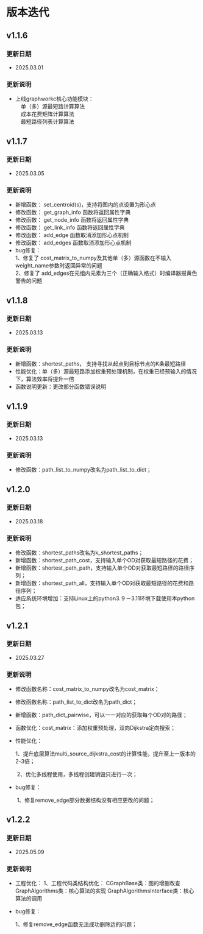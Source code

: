 ﻿---
comments: true
---

# 版本迭代

## v1.1.6
### 更新日期
- 2025.03.01
### 更新说明
- 上线graphworkc核心功能模块：<br>　单（多）源最短路计算算法<br>　成本花费矩阵计算算法<br>　最短路径列表计算算法
## v1.1.7
### 更新日期
- 2025.03.05
### 更新说明
- 新增函数： set_centroid(s)，支持将图内的点设置为形心点
- 修改函数： get_graph_info 函数将返回属性字典
- 修改函数： get_node_info 函数将返回属性字典
- 修改函数： get_link_info 函数将返回属性字典
- 修改函数： add_edge 函数取消添加形心点机制
- 修改函数： add_edges 函数取消添加形心点机制
- bug修复：<br>
	1、修复了 cost_matrix_to_numpy及其他单（多）源函数在不输入weight_name参数时返回异常的问题 <br>
	2、修复了 add_edges在元组内元素为三个（正确输入格式）时编译器报黄色警告的问题



## v1.1.8

### 更新日期

- 2025.03.13

### 更新说明

- 新增函数：shortest_paths， 支持寻找从起点到目标节点的K条最短路径
- 性能优化：单（多）源最短路添加权重预处理机制，在权重已经预输入的情况下，算法效率将提升一倍
- 函数说明更新：更改部分函数错误说明



## v1.1.9

### 更新日期

- 2025.03.13

### 更新说明

- 修改函数：path_list_to_numpy改名为path_list_to_dict； 

  

## v1.2.0

### 更新日期

- 2025.03.18

### 更新说明

- 修改函数：shortest_paths改名为k_shortest_paths； 
- 新增函数：shortest_path_cost，支持输入单个OD对获取最短路径的花费；
- 新增函数：shortest_path_path，支持输入单个OD对获取最短路径的路径序列；
- 新增函数：shortest_path_all，支持输入单个OD对获取最短路径的花费和路径序列；
- 适应系统环境增加：支持Linux上的python3.９－3.11环境下载使用本python包；



## v1.2.1

### 更新日期

- 2025.03.27

### 更新说明

- 修改函数名称：cost_matrix_to_numpy改名为cost_matrix；

- 修改函数名称：path_list_to_dict改名为path_dict；

- 新增函数：path_dict_pairwise，可以一一对应的获取每个OD对的路径；

- 函数优化：cost_matrix：添加权重预处理，双向Dijkstra定向搜索；

- 性能优化：

  ​	1、提升底层算法multi_source_dijkstra_cost的计算性能，提升至上一版本的2-3倍；

  ​	2、优化多线程使用，多线程创建销毁只进行一次；

- bug修复：

  ​	1、修复remove_edge部分数据结构没有相应更改的问题；
  
## v1.2.2

### 更新日期

- 2025.05.09

### 更新说明

- 工程优化：
	1、工程代码类结构优化：
		CGraphBase类：图的增删改查
		GraphAlgorithms类：核心算法的实现
		GraphAlgorithmsInterface类：核心算法的调用
- bug修复：
	
	1、修复remove_edge函数无法成功删除边的问题；
